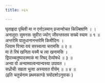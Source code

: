 ```yaml
---
title: ०६५

---
```

घृताहृदा पृथिवी मा न एनोऽस्मान् प्रजान्वोचत किल्बिषाणि । ।  
अनातुराः सुमनसः सुवीरा ज्योग् जीवन्तस्तव सख्ये स्याम ॥ १ ॥  
अन्तरेमि यातुधानानन्तरेमि किमीदिनः ।  
धियाम पित्र्या वयं सरस्वत्या चरामसि ॥ २ ॥  
मा ते रिषं खनिता यस्मै च त्वा खनामसि ।  
द्विपाच्चतुष्पादस्माकं मा रिषद् देव्योषधे ॥ ३ ॥  
अन्या वो अन्यामवत्वन्यान्यस्या उपावत ।  
सध्रीचीः सव्रता भूत्वा अस्यावत वीर्यम् ॥ ॥ ४ ॥  
(इति चतुर्चनाम प्रथमकाण्डे त्रयोदशोऽनुवाकः )  